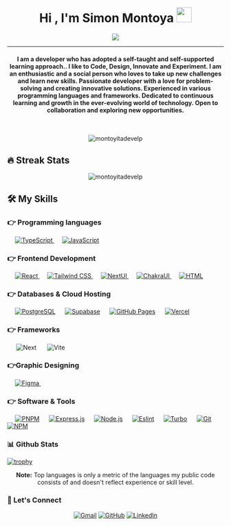 <h1 align="center">Hi , I'm Simon Montoya <img src="https://media.giphy.com/media/hvRJCLFzcasrR4ia7z/giphy.gif" width="35"></h1>
<p align="center">
 <a href="https://github.com/DenverCoder1/readme-typing-svg"><img src="https://readme-typing-svg.herokuapp.com?lines=Front-End+Developer;%20Enthusiast;Always%20learning%20new%20things&center=true&width=500&height=50&font=mono"></a>
</p>
<hr/>
<h4 align="center">I am a developer who has adopted a self-taught and self-supported learning approach.. I like to Code, Design, Innovate and Experiment. I am an enthusiastic and a social person who loves to take up new challenges and learn new skills. Passionate developer with a love for problem-solving and creating innovative solutions. Experienced in various programming languages and frameworks. Dedicated to continuous learning and growth in the ever-evolving world of technology. Open to collaboration and exploring new opportunities.</h4>
<br>

<p align="center"> <img src="https://komarev.com/ghpvc/?username=montoyitadevelp&label=Profile%20views&color=dc143c&style=plastic" alt="montoyitadevelp" /> </p>

## 🔥 Streak Stats

<p align="center"><img align="center" src="https://github-readme-streak-stats.herokuapp.com/?user=montoyitadevelp&theme=algolia" alt="montoyitadevelp" /></p>

## 🛠️ My Skills

### 👉 Programming languages

<p align="left"> 
  &emsp;
  <a href="https://www.typescriptlang.org/" target="_blank"> 
    <img alt="TypeScript" src="https://camo.githubusercontent.com/773cfd323f61dbc7301a98e28c69fbd0f27f491272f4acf48106936ca1d14c47/68747470733a2f2f696d672e736869656c64732e696f2f7374617469632f76313f7374796c653d666f722d7468652d6261646765266d6573736167653d5479706553637269707426636f6c6f723d333137384336266c6f676f3d54797065536372697074266c6f676f436f6c6f723d464646464646266c6162656c3d">
  </a> 
  &emsp;
  <a href="https://developer.mozilla.org/en-US/docs/Web/JavaScript" target="_blank"> 
     <img alt="JavaScript" src="https://camo.githubusercontent.com/3aaee8bf7885dcf0cea8a5647c4514b7d800b1a730d38bce7dadf6bff883378d/68747470733a2f2f696d672e736869656c64732e696f2f7374617469632f76313f7374796c653d666f722d7468652d6261646765266d6573736167653d4a61766153637269707426636f6c6f723d323232323232266c6f676f3d4a617661536372697074266c6f676f436f6c6f723d463744463145266c6162656c3d">
   </a>
</p>

### 👉 Frontend Development

<p align="left"> 
  &emsp; 
  <a href="https://es.react.dev/" target="_blank"> 
   <img alt="React" src="https://camo.githubusercontent.com/67a01fa7cf337616274f39c070a11638f2e65720e414ef55b8dd3f9c2a803b2a/68747470733a2f2f696d672e736869656c64732e696f2f7374617469632f76313f7374796c653d666f722d7468652d6261646765266d6573736167653d526561637426636f6c6f723d323232323232266c6f676f3d5265616374266c6f676f436f6c6f723d363144414642266c6162656c3d">
  </a>   
  &emsp;
  <a href="https://tailwindcss.com/" target="_blank">
    <img alt="Tailwind CSS" src="https://camo.githubusercontent.com/5d16e7fdd964ebca50ca82d6c8b081045630340427c463f4470050acd4e50ef3/68747470733a2f2f696d672e736869656c64732e696f2f7374617469632f76313f7374796c653d666f722d7468652d6261646765266d6573736167653d5461696c77696e642b43535326636f6c6f723d323232323232266c6f676f3d5461696c77696e642b435353266c6f676f436f6c6f723d303642364434266c6162656c3d">
  </a> 
   &emsp;
  <a href="https://nextui.org/" target="_blank"> 
    <img alt="NextUI" src="https://img.shields.io/badge/nextui-000000?style=for-the-badge&logo=nextdotjs&logoColor=white"/>
  </a>
&emsp; 
    <a href="https://chakra-ui.com/" target="_blank"> 
    <img alt="ChakraUI" src="https://camo.githubusercontent.com/9be161579f0737f301d45929820470e22ad2af41a92524b150dca40fce3c765d/68747470733a2f2f696d672e736869656c64732e696f2f7374617469632f76313f7374796c653d666f722d7468652d6261646765266d6573736167653d4368616b72612b554926636f6c6f723d333139373935266c6f676f3d4368616b72612b5549266c6f676f436f6c6f723d464646464646266c6162656c3d"/>
  </a>
  &emsp; 
   <a href="https://www.w3.org/html/" target="_blank"> 
   <img alt="HTML" src="https://camo.githubusercontent.com/d2da7e7ec8424780720101d4853c64dffb81dc69dfdd25a0ce88cdb3848bbc6f/68747470733a2f2f696d672e736869656c64732e696f2f7374617469632f76313f7374796c653d666f722d7468652d6261646765266d6573736167653d48544d4c3526636f6c6f723d453334463236266c6f676f3d48544d4c35266c6f676f436f6c6f723d464646464646266c6162656c3d">
  </a>   
</p>

### 👉 Databases & Cloud Hosting

<p align="left">
  &emsp;
    <a href="https://www.postgresql.org/"><img alt="PostgreSQL" src="https://camo.githubusercontent.com/95a15266c9b093e9070410fa62c8dcba6611e79edd738e0ded7ec5b52541d6c4/68747470733a2f2f696d672e736869656c64732e696f2f7374617469632f76313f7374796c653d666f722d7468652d6261646765266d6573736167653d506f737467726553514c26636f6c6f723d343136394531266c6f676f3d506f737467726553514c266c6f676f436f6c6f723d464646464646266c6162656c3d"></a>
  &emsp;
    <a href="https://supabase.com/"><img alt="Supabase" src ="https://camo.githubusercontent.com/cfc9f269ec7432e7b5b4f1599e6cb1790fe4f4073a5ea5cd32dbefeac7e796df/68747470733a2f2f696d672e736869656c64732e696f2f7374617469632f76313f7374796c653d666f722d7468652d6261646765266d6573736167653d537570616261736526636f6c6f723d323232323232266c6f676f3d5375706162617365266c6f676f436f6c6f723d334643463845266c6162656c3d"/></a>
  &emsp;
    <a href="https://www.github.com"><img alt="GitHub Pages" src="https://camo.githubusercontent.com/537f0cf35d92693f01c2a3bd4de8f2e5b0d8666c0a96df4bbd91e6842862f69b/68747470733a2f2f696d672e736869656c64732e696f2f7374617469632f76313f7374796c653d666f722d7468652d6261646765266d6573736167653d4769744875622b506167657326636f6c6f723d323232323232266c6f676f3d4769744875622b5061676573266c6f676f436f6c6f723d464646464646266c6162656c3d"></a>
  &emsp;
    <a href="https://vercel.com/"><img alt="Vercel" src="https://camo.githubusercontent.com/ac911ed7941e047950a141607fed83bc6cd654187b72dd758f7810476ebffaef/68747470733a2f2f696d672e736869656c64732e696f2f7374617469632f76313f7374796c653d666f722d7468652d6261646765266d6573736167653d56657263656c26636f6c6f723d303030303030266c6f676f3d56657263656c266c6f676f436f6c6f723d464646464646266c6162656c3d"></a>  
</p>

### 👉 Frameworks
<p align="left">

&emsp;&ensp;![Next](https://img.shields.io/badge/next.js-000000?style=for-the-badge&logo=nextdotjs&logoColor=white)
&emsp;&ensp;![Vite](https://camo.githubusercontent.com/d96a01edb67770ddc4a8794895b4e2c1fab10e9fab40060b287bcb3448915a01/68747470733a2f2f696d672e736869656c64732e696f2f7374617469632f76313f7374796c653d666f722d7468652d6261646765266d6573736167653d5669746526636f6c6f723d363436434646266c6f676f3d56697465266c6f676f436f6c6f723d464646464646266c6162656c3d)
</p>


### 👉Graphic Designing
<p align="left">
  &emsp;  
   <a href="https://www.figma.com/" target="_blank"> 
    <img alt="Figma" src="https://camo.githubusercontent.com/a0e17e3c41abff3e7abb85b7df8b9fa42794c7df939eb6ed01f970c8677ad7a0/68747470733a2f2f696d672e736869656c64732e696f2f7374617469632f76313f7374796c653d666f722d7468652d6261646765266d6573736167653d4669676d6126636f6c6f723d463234453145266c6f676f3d4669676d61266c6f676f436f6c6f723d464646464646266c6162656c3d"/>
  </a> 
  &emsp;
 </p>

### 👉 Software & Tools

<p>
  &emsp;
    <a href="#"><img alt="PNPM" src="https://camo.githubusercontent.com/deb8fe26c811407e538440d4546ad8ca3cb961f9716b2a8faf51c1e65558915a/68747470733a2f2f696d672e736869656c64732e696f2f7374617469632f76313f7374796c653d666f722d7468652d6261646765266d6573736167653d706e706d26636f6c6f723d323232323232266c6f676f3d706e706d266c6f676f436f6c6f723d463639323230266c6162656c3d"></a>
  &emsp;
<a href="#"><img alt="Express.js" src="https://camo.githubusercontent.com/0a95585d6b3a07028298a45d60b85a1331358bc336549d64dbbc27977f1495f3/68747470733a2f2f696d672e736869656c64732e696f2f7374617469632f76313f7374796c653d666f722d7468652d6261646765266d6573736167653d4578707265737326636f6c6f723d303030303030266c6f676f3d45787072657373266c6f676f436f6c6f723d464646464646266c6162656c3d"></a>
   &emsp;
	<a href="#"><img alt="Node.js" src="https://camo.githubusercontent.com/faec9d89bd2c7d47b91d988dcd0f27011c27e8191d45836cfa36bf2b3c2a92bd/68747470733a2f2f696d672e736869656c64732e696f2f7374617469632f76313f7374796c653d666f722d7468652d6261646765266d6573736167653d4e6f64652e6a7326636f6c6f723d333339393333266c6f676f3d4e6f64652e6a73266c6f676f436f6c6f723d464646464646266c6162656c3d"></a>
  &emsp;
    <a href="#"><img alt="Eslint" src="https://camo.githubusercontent.com/e2d01d9b7b9d6db8e4b7b32478081abea2b2eefc16d0c130fbaab390d513fc42/68747470733a2f2f696d672e736869656c64732e696f2f7374617469632f76313f7374796c653d666f722d7468652d6261646765266d6573736167653d45534c696e7426636f6c6f723d344233324333266c6f676f3d45534c696e74266c6f676f436f6c6f723d464646464646266c6162656c3d"></a>
  &emsp;
    <a href="#"><img alt="Turbo" src="https://camo.githubusercontent.com/e3786c3ac88e2840a77ece4f8539daaf1c1a76d970b1e3f83546ea35a0a98950/68747470733a2f2f696d672e736869656c64732e696f2f7374617469632f76313f7374796c653d666f722d7468652d6261646765266d6573736167653d547572626f26636f6c6f723d323232323232266c6f676f3d547572626f266c6f676f436f6c6f723d354344384535266c6162656c3d"></a>
&emsp;
    <a href="#"><img alt="Git" src="https://camo.githubusercontent.com/42acc7ee3a18313a065e672e0835729edf3361dedb045d6c3cf8821fe30a1c2d/68747470733a2f2f696d672e736869656c64732e696f2f7374617469632f76313f7374796c653d666f722d7468652d6261646765266d6573736167653d47697426636f6c6f723d463035303332266c6f676f3d476974266c6f676f436f6c6f723d464646464646266c6162656c3d"></a>
  &emsp;
    <a href="#"><img alt="NPM" src="https://camo.githubusercontent.com/fd60ad1cae960eb3117e20dc1305b39f820004bf601b0e00ea032eccb9897dfd/68747470733a2f2f696d672e736869656c64732e696f2f7374617469632f76313f7374796c653d666f722d7468652d6261646765266d6573736167653d6e706d26636f6c6f723d434233383337266c6f676f3d6e706d266c6f676f436f6c6f723d464646464646266c6162656c3d"></a>
 &emsp; 
</p>

  ### 📊 Github Stats 
  [![trophy](https://github-profile-trophy.vercel.app/?username=montoyitadevelp)](https://github.com/ryo-ma/github-profile-trophy)
  <br/>
  <p align="center">
  <b>Note:</b> Top languages is only a metric of the languages my public code consists of and doesn't reflect experience or skill level.
  </p>

  ### 👀 Let's Connect

<p align="center">
	<a href="mailto:montoyitaaa1022@gmail.com"><img src="https://img.icons8.com/bubbles/50/000000/gmail.png" alt="Gmail"/></a>
	<a href="https://github.com/montoyitadevelp"><img src="https://img.icons8.com/bubbles/50/000000/github.png" alt="GitHub"/></a>
	<a href="https://www.linkedin.com/in/sim%C3%B3n-restrepo-montoya-071244249/"><img src="https://img.icons8.com/bubbles/50/000000/linkedin.png" alt="LinkedIn"/></a>
</p>



